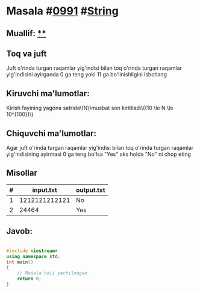 
<h1>Masala #<a href="https://robocontest.uz/tasks/0991">0991</a> #<a href="https://robocontest.uz/tasks?category=16">String</a></h1>
<h2> Muallif: <a href="https://robocontest.uz/profile/coder_2008">**</a></h2>
<h2>Toq va juft</h2>
<p>Juft o'rinda turgan raqamlar yig'indisi bilan toq o'rinda turgan raqamlar yig'indisini ayirganda 0 ga teng yoki 11 ga bo'linishligini isbotlang</p>
<h2>Kiruvchi ma'lumotlar:</h2>
<p>Kirish fayining yagona satrida\(N\)musbat son kiritiladi\((10 \le N \le 10^{100})\)</p>
<h2>Chiquvchi ma'lumotlar:</h2>
<p>Agar juft o'rinda turgan raqamlar yig'indisi bilan toq o'rinda turgan raqamlar yig'indisining ayirmasi 0 ga teng bo'lsa "Yes" aks holda "No" ni chop eting</p>
<h2>Misollar</h2>
<table>
    <thead>
        <tr>
            <th>#</th>
            <th>input.txt</th>
            <th>output.txt</th>
        </tr>
    </thead>
    <tbody>
            <tr>
                <td>1</td>
                <td>1212121212121</td>
                <td>No</td>
            </tr>
            <tr>
                <td>2</td>
                <td>24464</td>
                <td>Yes</td>
            </tr>
    </tbody>
    </table>
    
<h2>Javob:</h2>

######
```cpp
#include <iostream>
using namespace std;
int main()
{
    // Masala hali yechilmagan
    return 0;
}
```

